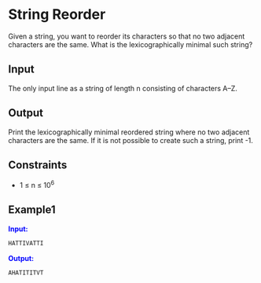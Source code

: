 # String Reorder

Given a string, you want to reorder its characters so that no two adjacent characters are the same. What is the lexicographically minimal such string?

## Input

The only input line as a string of length n consisting of characters A–Z.

## Output

Print the lexicographically minimal reordered string where no two adjacent characters are the same. If it is not possible to create such a string, print -1.

## Constraints

* 1 &le; n &le; 10<sup>6</sup>

## Example1
<font color="blue">**Input:**</font>
```c++
HATTIVATTI
```
<font color="blue">**Output:**</font>
```c++
AHATITITVT
``` 
